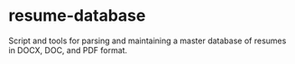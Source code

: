 # resume-database
Script and tools for parsing and maintaining a master database of resumes in DOCX, DOC, and PDF format.
